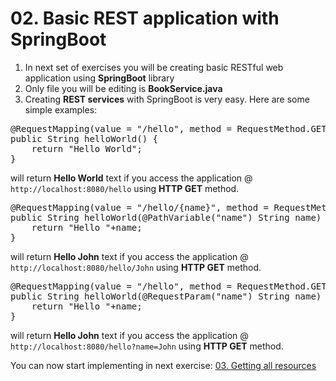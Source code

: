 # 02. Basic REST application with SpringBoot
1. In next set of exercises you will be creating basic RESTful web application using **SpringBoot** library
2. Only file you will be editing is **BookService.java**
3. Creating **REST services** with SpringBoot is very easy. Here are some simple examples:
<pre>
@RequestMapping(value = "/hello", method = RequestMethod.GET)
public String helloWorld() {
    return "Hello World";
}
</pre>
will return **Hello World** text if you access the application @ `http://localhost:8080/hello` using **HTTP GET** method.

<pre>
@RequestMapping(value = "/hello/{name}", method = RequestMethod.GET)
public String helloWorld(@PathVariable("name") String name) {
    return "Hello "+name;
}
</pre>
will return **Hello John** text if you access the application @ `http://localhost:8080/hello/John` using **HTTP GET** method.

<pre>
@RequestMapping(value = "/hello", method = RequestMethod.GET)
public String helloWorld(@RequestParam("name") String name) {
    return "Hello "+name;
}
</pre>
will return **Hello John** text if you access the application @ `http://localhost:8080/hello?name=John` using **HTTP GET** method.

You can now start implementing in next exercise: [03. Getting all resources](https://github.com/jurajtoth/fei-rest/tree/master/03.%20Getting%20all%20resources)

